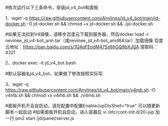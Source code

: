 #依次运行以下三条命令，安装jd_v4_bot和面板

1、wget -q https://raw.githubusercontent.com/Anylines/jd_v4_bot/main/jd-docker.sh -O jd-docker.sh && chmod +x jd-docker.sh && ./jd-docker.sh
   
   #如果无法拉到V4镜像，请移步百度云下载到服务器，然后docker load -r nevinee_jd_v4-bot_arm.tar（或nevinee_jd_v4-bot_amd64.tar）加载镜像
    百度云地址：https://pan.baidu.com/s/1Q4qFEodM47Ss6hGQ8bXJQA 提取码：4321 


2、docker exec -it jd_v4_bot bash 
   
   #默认容器名jd_v4_bot，如果做了修改按照实际写


3、wget -q https://raw.githubusercontent.com/Anylines/jd_v4_bot/main/v4mb.sh -O v4mb.sh && chmod +x v4mb.sh && ./v4mb.sh
   
   #面板开机不会自启动，请在配置中配置EnableJupDiyShell="true" 可以随更新脚本一起启动
   #如需面板开机自启动，进入容器后 vi /etc/cont-init.d/20-jup 加一行 pm2 start /jd/panel/server.js
